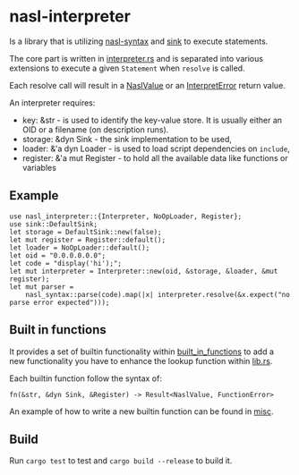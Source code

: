 # nasl-interpreter


Is a library that is utilizing [nasl-syntax](../nasl-syntax/) and [sink](../sink/) to execute statements.

The core part is written in [interpreter.rs](./src/interpreter.rs) and is separated into various extensions to execute a given `Statement` when `resolve` is called.

Each resolve call will result in a [NaslValue](./src/naslvalue.rs) or an [InterpretError](./src/error.rs) return value.

An interpreter requires:

- key: &str - is used to identify the key-value store. It is usually either an OID or a filename (on description runs). 
- storage: &dyn Sink - the sink implementation to be used,
- loader: &'a dyn Loader - is used to load script dependencies on `include`,
- register: &'a mut Register - to hold all the available data like functions or variables

## Example

```
use nasl_interpreter::{Interpreter, NoOpLoader, Register};
use sink::DefaultSink;
let storage = DefaultSink::new(false);
let mut register = Register::default();
let loader = NoOpLoader::default();
let oid = "0.0.0.0.0.0";
let code = "display('hi');";
let mut interpreter = Interpreter::new(oid, &storage, &loader, &mut register);
let mut parser =
    nasl_syntax::parse(code).map(|x| interpreter.resolve(&x.expect("no parse error expected")));
```


## Built in functions

It provides a set of builtin functionality within [built_in_functions](./src/built_in_functions/) to add a new functionality you have to enhance the lookup function within [lib.rs](./src/lib.rs).

Each builtin function follow the syntax of:

```text
fn(&str, &dyn Sink, &Register) -> Result<NaslValue, FunctionError>
```

An example of how to write a new builtin function can be found in [misc](./src/built_in_functions/misc.rs).

## Build

Run `cargo test` to test and `cargo build --release` to build it.

